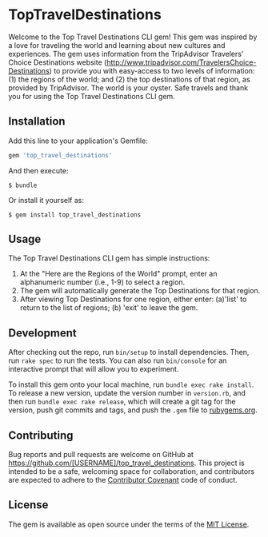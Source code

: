 # TopTravelDestinations

Welcome to the Top Travel Destinations CLI gem! This gem was inspired by a love for traveling the world and learning about new cultures and experiences. The gem uses information from the TripAdvisor Travelers' Choice Destinations website (http://www.tripadvisor.com/TravelersChoice-Destinations) to provide you with easy-access to two levels of information: (1) the regions of the world; and (2) the top destinations of that region, as provided by TripAdvisor.  The world is your oyster. Safe travels and thank you for using the Top Travel Destinations CLI gem.  

## Installation

Add this line to your application's Gemfile:

```ruby
gem 'top_travel_destinations'
```

And then execute:

    $ bundle

Or install it yourself as:

    $ gem install top_travel_destinations

## Usage

The Top Travel Destinations CLI gem has simple instructions:
1) At the "Here are the Regions of the World" prompt, enter an alphanumeric number (i.e., 1-9) to select a region.
2) The gem will automatically generate the Top Destinations for that region.
3) After viewing Top Destinations for one region, either enter:
    (a)'list' to return to the list of regions;
    (b) 'exit' to leave the gem.

## Development

After checking out the repo, run `bin/setup` to install dependencies. Then, run `rake spec` to run the tests. You can also run `bin/console` for an interactive prompt that will allow you to experiment.

To install this gem onto your local machine, run `bundle exec rake install`. To release a new version, update the version number in `version.rb`, and then run `bundle exec rake release`, which will create a git tag for the version, push git commits and tags, and push the `.gem` file to [rubygems.org](https://rubygems.org).

## Contributing

Bug reports and pull requests are welcome on GitHub at https://github.com/[USERNAME]/top_travel_destinations. This project is intended to be a safe, welcoming space for collaboration, and contributors are expected to adhere to the [Contributor Covenant](http://contributor-covenant.org) code of conduct.


## License

The gem is available as open source under the terms of the [MIT License](http://opensource.org/licenses/MIT).

